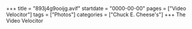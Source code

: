 +++
title = "893j4g9ooijg.avif"
startdate = "0000-00-00"
pages = ["Video Velocitor"]
tags = ["Photos"]
categories = ["Chuck E. Cheese's"]
+++
The Video Velocitor
